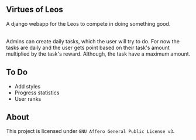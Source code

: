 ## Virtues of Leos
A django webapp for the Leos to compete in doing something good. </br></br>

Admins can create daily tasks, which the user will try to do. For now the tasks are daily and the user gets
point based on their task's amount multiplied by the task's reward. Although, the task have a maximum amount.

## To Do
* Add styles
* Progress statistics
* User ranks

## About
This project is licensed under `GNU Affero General Public License v3`.

